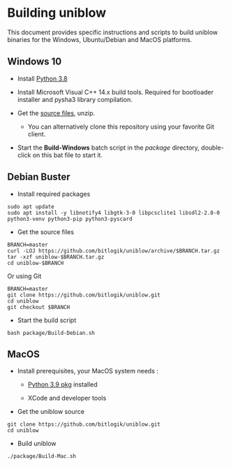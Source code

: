 
# Building uniblow

This document provides specific instructions and scripts to build uniblow binaries for the Windows, Ubuntu/Debian and MacOS platforms.

## Windows 10

* Install [Python 3.8](https://www.python.org/ftp/python/3.8.10/python-3.8.10-amd64.exe)

* Install Microsoft Visual C++ 14.x build tools. Required for bootloader installer and pysha3 library compilation.

* Get the [source files](https://github.com/bitlogik/uniblow/archive/refs/heads/master.zip), unzip.
    * You can alternatively clone this repository using your favorite Git client.

* Start the **Build-Windows** batch script in the *package* directory, double-click on this bat file to start it.


## Debian Buster

* Install required packages
```
sudo apt update
sudo apt install -y libnotify4 libgtk-3-0 libpcsclite1 libsdl2-2.0-0 python3-venv python3-pip python3-pyscard
```

* Get the source files
```
BRANCH=master
curl -LOJ https://github.com/bitlogik/uniblow/archive/$BRANCH.tar.gz
tar -xzf uniblow-$BRANCH.tar.gz
cd uniblow-$BRANCH
```

Or using Git

```
BRANCH=master
git clone https://github.com/bitlogik/uniblow.git
cd uniblow
git checkout $BRANCH
```


* Start the build script
```
bash package/Build-Debian.sh
```

## MacOS

* Install prerequisites, your MacOS system needs :

    -   [Python 3.9
    pkg](https://www.python.org/ftp/python/3.9.6/python-3.9.6-macos11.pkg)
    installed

    -   XCode and developer tools

* Get the uniblow source
```
git clone https://github.com/bitlogik/uniblow.git
cd uniblow
```

* Build uniblow
```
./package/Build-Mac.sh
```
